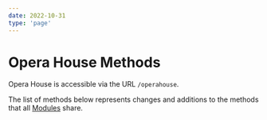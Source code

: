 ```yaml
---
date: 2022-10-31
type: 'page'
---
```


# Opera House Methods

Opera House is accessible via the URL `/operahouse`.

The list of methods below represents changes and additions to the methods that all [Modules](/api/Modules) share.
